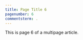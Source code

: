 ```yaml
---
title: Page Title 6
pagenumber: 6
commentsterm: .
---
```

<!-- cSpell:ignore pagenumber commentsterm multipage -->

This is page 6 of a multipage article.
